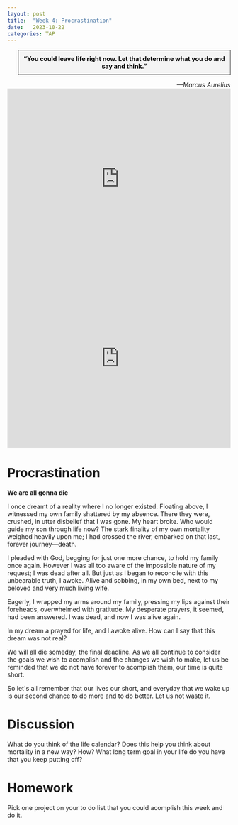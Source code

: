 ```yaml
---
layout: post
title:  "Week 4: Procrastination"
date:   2023-10-22
categories: TAP
---
```


<blockquote style="background-color: #f4f4f4; border: 1px solid #333; padding: 10px; text-align: center;">
    <strong style="color: black;">“You could leave life right now. Let that determine what you do and say and think.”</strong>
</blockquote>
<cite style="text-align: right; display: block;">—Marcus Aurelius</cite>

<iframe width="100%" height="405" src="https://www.youtube.com/embed/arj7oStGLkU?si=yeUWuZOc3YrcdVaN" title="YouTube video player" frameborder="0" allow="accelerometer; autoplay; clipboard-write; encrypted-media; gyroscope; picture-in-picture; web-share" allowfullscreen></iframe>

<iframe width="100%" height="405" src="https://www.youtube.com/embed/Jbt6VGOYU3E?si=mqOq0D8V85S6p6oI" title="YouTube video player" frameborder="0" allow="accelerometer; autoplay; clipboard-write; encrypted-media; gyroscope; picture-in-picture; web-share" allowfullscreen></iframe>

# Procrastination

**We are all gonna die**

I once dreamt of a reality where I no longer existed. Floating above, I witnessed my own family shattered by my absence. There they were, crushed, in utter disbelief that I was gone. My heart broke. Who would guide my son through life now? The stark finality of my own mortality weighed heavily upon me; I had crossed the river, embarked on that last, forever journey—death.

I pleaded with God, begging for just one more chance, to hold my family once again. However I was all too aware of the impossible nature  of my request; I was dead after all. But just as I began to reconcile with this unbearable truth, I awoke. Alive and sobbing, in my own bed, next to my beloved and very much living wife.

Eagerly, I wrapped my arms around my family, pressing my lips against their foreheads, overwhelmed with gratitude. My desperate prayers, it seemed, had been answered. I was dead, and now I was alive again. 

In my dream a prayed for life, and I awoke alive. How can I say that this dream was not real? 

We will all die someday, the final deadline. As we all continue to consider the goals we wish to acomplish and the changes we wish to make, let us be reminded that we do not have forever to acomplish them, our time is quite short. 

So let's all remember that our lives our short, and everyday that we wake up is our second chance to do more and to do better. Let us not waste it. 

# Discussion
What do you think of the life calendar? Does this help you think about mortality in a new way? How? What long term goal in your life do you have that you keep putting off? 

# Homework
Pick one project on your to do list that you could acomplish this week and do it. 